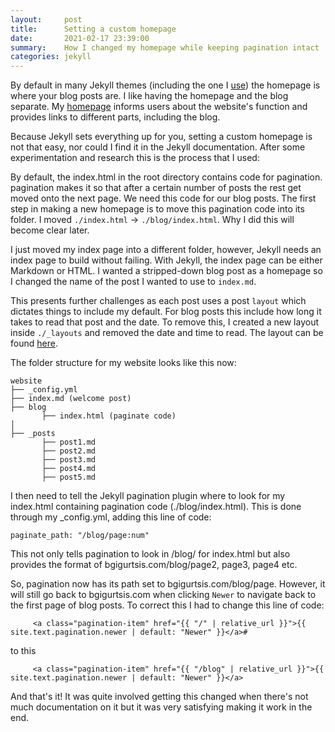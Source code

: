 ```yaml
---
layout:     post
title:      Setting a custom homepage
date:       2021-02-17 23:39:00
summary:    How I changed my homepage while keeping pagination intact
categories: jekyll
---
```

By default in many Jekyll themes (including the one I [use](https://github.com/johno/pixyll)) the homepage is where your blog posts are. I like having the homepage and the blog separate. My [homepage](https://www.bgigurtsis.com/) informs users about the website's function and provides links to different parts, including the blog.

Because Jekyll sets everything up for you, setting a custom homepage is not that easy, nor could I find it in the Jekyll documentation. After some experimentation and research this is the process that I used:

By default, the index.html in the root directory contains code for pagination. pagination makes it so that after a certain number of posts the rest get moved onto the next page. We need this code for our blog posts. The first step in making a new homepage is to move this pagination code into its folder. I moved `./index.html` -> `./blog/index.html`. Why I did this will become clear later.

I just moved my index page into a different folder, however, Jekyll needs an index page to build without failing. With Jekyll, the index page can be either Markdown or HTML. I wanted a stripped-down blog post as a homepage so I changed the name of the post I wanted to use to  `index.md`.

This presents further challenges as each post uses a post `layout` which dictates things to include my default. For blog posts this include how long it takes to read that post and the date. To remove this, I created a new layout inside `./_layouts` and removed the date and time to read. The layout can be found [here](https://github.com/bgigurtsis/blog/blob/master/_layouts/welcome.html).

The folder structure for my website looks like this now:

```
website
├── _config.yml
├── index.md (welcome post)
├── blog
       ├── index.html (paginate code)
│
├── _posts
       ├── post1.md
       ├── post2.md
       ├── post3.md
       ├── post4.md
       ├── post5.md
```

I then need to tell the Jekyll pagination plugin where to look for my index.html containing pagination code (./blog/index.html). This is done through my _config.yml, adding this line of code:

```
paginate_path: "/blog/page:num"
```
This not only tells pagination to look in /blog/ for index.html but also provides the format of bgigurtsis.com/blog/page2, page3, page4 etc.

So, pagination now has its path set to bgigurtsis.com/blog/page. However,  it will still go back to bgigurtsis.com when clicking `Newer` to navigate back to the first page of blog posts. To correct this I had to change this line of code:
```
     <a class="pagination-item" href="{{ "/" | relative_url }}">{{ site.text.pagination.newer | default: "Newer" }}</a>#
```
to this
```
     <a class="pagination-item" href="{{ "/blog" | relative_url }}">{{ site.text.pagination.newer | default: "Newer" }}</a>
```

And that's it! It was quite involved getting this changed when there's not much documentation on it but it was very satisfying making it work in the end.
